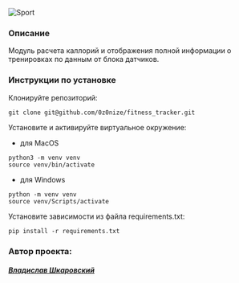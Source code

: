 ![Sport](https://user-images.githubusercontent.com/112638163/233348780-313ad8af-8fa5-47e0-8f1c-7f0aea8c24a3.png)


### Описание
Модуль расчета каллорий и отображения полной информации о тренировках по данным от блока датчиков.

### Инструкции по установке
Клонируйте репозиторий:
```
git clone git@github.com/0z0nize/fitness_tracker.git
```
Установите и активируйте виртуальное окружение:
- для MacOS
```
python3 -m venv venv
source venv/bin/activate
```
- для Windows
```
python -m venv venv
source venv/Scripts/activate
```

Установите зависимости из файла requirements.txt:
```
pip install -r requirements.txt
```

### Автор проекта:
#### [_Владислав Шкаровский_](https://github.com/0z0nize)
